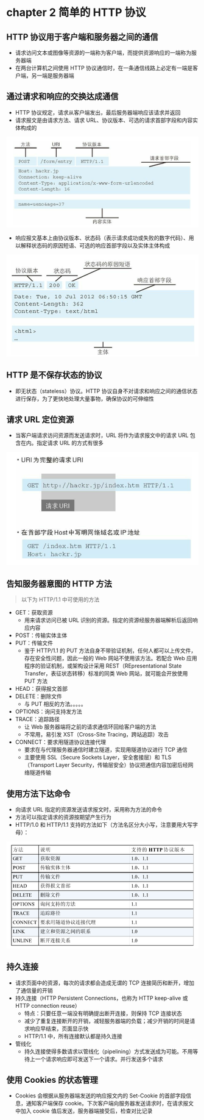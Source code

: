 # chapter 2 简单的 HTTP 协议

## HTTP 协议用于客户端和服务器之间的通信

- 请求访问文本或图像等资源的一端称为客户端，而提供资源响应的一端称为服务器端
- 在两台计算机之间使用 HTTP 协议通信时，在一条通信线路上必定有一端是客户端，另一端是服务器端

## 通过请求和响应的交换达成通信

- HTTP 协议规定，请求从客户端发出，最后服务器端响应该请求并返回
- 请求报文是由请求方法、请求 URL、协议版本、可选的请求首部字段和内容实体构成的

![请求报文结构](./img/2.1.png)

- 响应报文基本上由协议版本、状态码（表示请求成功或失败的数字代码）、用以解释状态码的原因短语、可选的响应首部字段以及实体主体构成

![响应报文结构](./img/2.2.png)

## HTTP 是不保存状态的协议

- 即无状态（stateless）协议。HTTP 协议自身不对请求和响应之间的通信状态进行保存，为了更快地处理大量事物，确保协议的可伸缩性

## 请求 URL 定位资源

- 当客户端请求访问资源而发送请求时，URL 将作为请求报文中的请求 URL 包含在内。指定请求 URL 的方式有很多

![指定请求URL的方式](./img/2.3.png)

## 告知服务器意图的 HTTP 方法

> 以下为 HTTP/1.1 中可使用的方法

- GET：获取资源
  - 用来请求访问已被 URL 识别的资源。指定的资源经服务器端解析后返回响应内容
- POST：传输实体主体
- PUT：传输文件
  - 鉴于 HTTP/1.1 的 PUT 方法自身不带验证机制，任何人都可以上传文件，存在安全性问题，因此一般的 Web 网站不使用该方法。若配合 Web 应用程序的验证机制，或架构设计采用 REST（REpresentational State Transfer，表征状态转移）标准的同类 Web 网站，就可能会开放使用 PUT 方法
- HEAD：获得报文首部
- DELETE：删除文件
  - 与 PUT 相反的方法。。。。。
- OPTIONS：询问支持发方法
- TRACE：追踪路径
  - 让 Web 服务器端将之前的请求通信环回给客户端的方法
  - 不常用，易引发 XST（Cross-Site Tracing，跨站追踪）攻击
- CONNECT：要求用隧道协议连接代理
  - 要求在与代理服务器通信时建立隧道，实现用隧道协议进行 TCP 通信
  - 主要使用 SSL（Secure Sockets Layer，安全套接层）和 TLS（Transport Layer Security，传输层安全）协议把通信内容加密后经网络隧道传输

## 使用方法下达命令

- 向请求 URL 指定的资源发送请求报文时，采用称为方法的命令
- 方法可以指定请求的资源按期望产生行为
- HTTP/1.0 和 HTTP/1.1 支持的方法如下（方法名区分大小写，注意要用大写字母）：

![请求方法](./img/2.4.png)

## 持久连接

- 请求页面中的资源，每次的请求都会造成无谓的 TCP 连接简历和断开，增加了通信量的开销
- 持久连接（HTTP Persistent Connections，也称为 HTTP keep-alive 或 HTTP connection reuse）
  - 特点：只要任意一端没有明确提出断开连接，则保持 TCP 连接状态
  - 减少了重复连接断开的开销，减轻服务器端的负载；减少开销的时间是请求响应早结束，页面显示快
  - HTTP/1.1 中，所有连接默认都是持久连接
- 管线化
  - 持久连接使得多数请求以管线化（pipelining）方式发送成为可能。不用等待上一个请求响应即可发送下一个请求。并行发送多个请求

## 使用 Cookies 的状态管理

- Cookies 会根据从服务器端发送的响应报文内的 Set-Cookie 的首部字段信息，通知客户端保存 cookie。下次客户端向服务器发送请求时，在请求报文中加入 cookie 值后发送，服务器端接受后，检查对比记录
